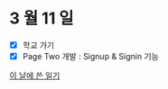# 3 월 11 일

- [x] 학교 가기
- [x] Page Two 개발 : Signup & Signin 기능

[이 날에 쓴 일기](../../../diary/2022/3/11.md)
